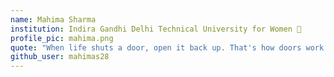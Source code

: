 ```yaml
---
name: Mahima Sharma
institution: Indira Gandhi Delhi Technical University for Women 🚩
profile_pic: mahima.png
quote: "When life shuts a door, open it back up. That's how doors work."
github_user: mahimas28
---
```

